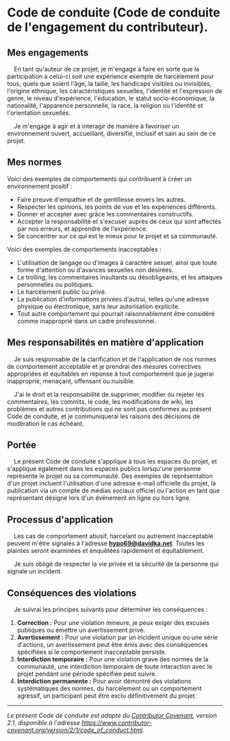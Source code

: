 # Code de conduite (Code de conduite de l'engagement du contributeur).

## Mes engagements

&nbsp;&nbsp;&nbsp;&nbsp;En tant qu'auteur de ce projet, je m'engage à faire en sorte que la participation à celui-ci soit une expérience exempte de harcèlement pour tous, quels que soient l'âge, la taille, les handicaps visibles ou invisibles, l'origine ethnique, les caractéristiques sexuelles, l'identité et l'expression de genre, le niveau d'expérience, l'éducation, le statut socio-économique, la nationalité, l'apparence personnelle, la race, la religion ou l'identité et l'orientation sexuelles.

&nbsp;&nbsp;&nbsp;&nbsp;Je m'engage à agir et à interagir de manière à favoriser un environnement ouvert, accueillant, diversifié, inclusif et sain au sein de ce projet.

## Mes normes

Voici des exemples de comportements qui contribuent à créer un environnement positif :

*   Faire preuve d'empathie et de gentillesse envers les autres.
*   Respecter les opinions, les points de vue et les expériences différents.
*   Donner et accepter avec grâce les commentaires constructifs.
*   Accepter la responsabilité et s'excuser auprès de ceux qui sont affectés par nos erreurs, et apprendre de l'expérience.
*   Se concentrer sur ce qui est le mieux pour le projet et sa communauté.

Voici des exemples de comportements inacceptables :

*   L'utilisation de langage ou d'images à caractère sexuel, ainsi que toute forme d'attention ou d'avances sexuelles non désirées.
*   Le trolling, les commentaires insultants ou désobligeants, et les attaques personnelles ou politiques.
*   Le harcèlement public ou privé.
*   La publication d'informations privées d'autrui, telles qu'une adresse physique ou électronique, sans leur autorisation explicite.
*   Tout autre comportement qui pourrait raisonnablement être considéré comme inapproprié dans un cadre professionnel.

## Mes responsabilités en matière d'application

&nbsp;&nbsp;&nbsp;&nbsp;Je suis responsable de la clarification et de l'application de nos normes de comportement acceptable et je prendrai des mesures correctives appropriées et équitables en réponse à tout comportement que je jugerai inapproprié, menaçant, offensant ou nuisible.

&nbsp;&nbsp;&nbsp;&nbsp;J'ai le droit et la responsabilité de supprimer, modifier ou rejeter les commentaires, les commits, le code, les modifications de wiki, les problèmes et autres contributions qui ne sont pas conformes au présent Code de conduite, et je communiquerai les raisons des décisions de modération le cas échéant.

## Portée

&nbsp;&nbsp;&nbsp;&nbsp;Le présent Code de conduite s'applique à tous les espaces du projet, et s'applique également dans les espaces publics lorsqu'une personne représente le projet ou sa communauté. Des exemples de représentation d'un projet incluent l'utilisation d'une adresse e-mail officielle du projet, la publication via un compte de médias sociaux officiel ou l'action en tant que représentant désigné lors d'un événement en ligne ou hors ligne.

## Processus d'application

&nbsp;&nbsp;&nbsp;&nbsp;Les cas de comportement abusif, harcelant ou autrement inacceptable peuvent m'être signalés à l'adresse **hypo69@davidka.net**. Toutes les plaintes seront examinées et enquêtées rapidement et équitablement.

&nbsp;&nbsp;&nbsp;&nbsp;Je suis obligé de respecter la vie privée et la sécurité de la personne qui signale un incident.

## Conséquences des violations

&nbsp;&nbsp;&nbsp;&nbsp;Je suivrai les principes suivants pour déterminer les conséquences :

1.  **Correction :** Pour une violation mineure, je peux exiger des excuses publiques ou émettre un avertissement privé.
2.  **Avertissement :** Pour une violation par un incident unique ou une série d'actions, un avertissement peut être émis avec des conséquences spécifiées si le comportement inacceptable persiste.
3.  **Interdiction temporaire :** Pour une violation grave des normes de la communauté, une interdiction temporaire de toute interaction avec le projet pendant une période spécifiée peut suivre.
4.  **Interdiction permanente :** Pour avoir démontré des violations systématiques des normes, du harcèlement ou un comportement agressif, un participant peut être exclu définitivement du projet.

---
*Le présent Code de conduite est adapté du [Contributor Covenant](https://www.contributor-covenant.org), version 2.1, disponible à l'adresse https://www.contributor-covenant.org/version/2/1/code_of_conduct.html.*
